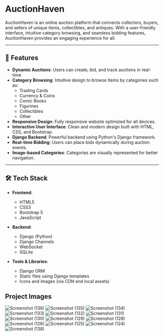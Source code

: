 # AuctionHaven

AuctionHaven is an online auction platform that connects collectors, buyers, and sellers of unique items, collectibles, and antiques. With a user-friendly interface, intuitive category browsing, and seamless bidding features, AuctionHaven provides an engaging experience for all.

---

## 🌟 Features

- **Dynamic Auctions**: Users can create, bid, and track auctions in real-time.
- **Category Browsing**: Intuitive design to browse items by categories such as:
  - Trading Cards
  - Currency & Coins
  - Comic Books
  - Figurines
  - Collectibles
  - Other
- **Responsive Design**: Fully responsive website optimized for all devices.
- **Interactive User Interface**: Clean and modern design built with HTML, CSS, and Bootstrap.
- **Django Backend**: Powerful backend using Python's Django framework.
- **Real-time Bidding**: Users can place bids dynamically during auction events.
- **Image-based Categories**: Categories are visually represented for better navigation.

---

## 🛠️ Tech Stack

- **Frontend**:
  - HTML5
  - CSS3
  - Bootstrap 5
  - JavaScript

- **Backend**:
  - Django (Python)
  - Django Channels
  - WebSocket
  - SQLite

- **Tools & Libraries**:
  - Django ORM
  - Static files using Django templates
  - Icons and images (via CDN and local assets)
## Project Images

![Screenshot (136)](https://github.com/user-attachments/assets/ba25ef28-5ae4-4ac3-ac80-dd720993f796)
![Screenshot (135)](https://github.com/user-attachments/assets/e762903c-d4b7-4fb7-ae67-c474389dcfb3)
![Screenshot (134)](https://github.com/user-attachments/assets/5d68a1aa-3fc7-4e75-a55f-434b47e1ad85)
![Screenshot (133)](https://github.com/user-attachments/assets/52431f60-3fef-40ae-9d2d-448ca2d5b2ff)
![Screenshot (132)](https://github.com/user-attachments/assets/042b62ea-c33c-499a-b194-cbb528d29016)
![Screenshot (131)](https://github.com/user-attachments/assets/a836ed0f-1764-45d8-872d-81d65c460f44)
![Screenshot (130)](https://github.com/user-attachments/assets/a0bf656a-9657-4d81-8cb6-41b1d0289cb0)
![Screenshot (129)](https://github.com/user-attachments/assets/6fc27136-e2d6-406c-b56e-3938822060d7)
![Screenshot (128)](https://github.com/user-attachments/assets/51b616d7-a51b-40b3-ac8a-502b4dcb1265)
![Screenshot (126)](https://github.com/user-attachments/assets/3e988189-fa67-467e-9685-922f12bf56a7)
![Screenshot (125)](https://github.com/user-attachments/assets/85402bd3-c3b2-4a9c-8e69-636e004fb865)
![Screenshot (124)](https://github.com/user-attachments/assets/70fec760-c3db-40f9-aad3-0a62028ba95e)
![Screenshot (138)](https://github.com/user-attachments/assets/47c4134a-dbca-4668-b48e-4e5be881eddc)

